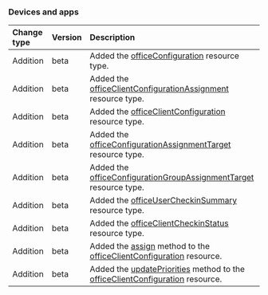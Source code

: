 ### Devices and apps

| **Change type** | **Version** | **Description** |
|:---|:---|:---|
|Addition|beta|Added the [officeConfiguration](https://docs.microsoft.com/en-us/graph/api/resources/intune-officeConfiguration?view=graph-rest-beta) resource type.|
|Addition|beta|Added the [officeClientConfigurationAssignment](https://docs.microsoft.com/en-us/graph/api/resources/intune-officeClientConfigurationAssignment?view=graph-rest-beta) resource type.|
|Addition|beta|Added the [officeClientConfiguration](https://docs.microsoft.com/en-us/graph/api/resources/intune-officeClientConfiguration?view=graph-rest-beta) resource type.|
|Addition|beta|Added the [officeConfigurationAssignmentTarget](https://docs.microsoft.com/en-us/graph/api/resources/intune-officeConfigurationAssignmentTarget?view=graph-rest-beta) resource type.|
|Addition|beta|Added the [officeConfigurationGroupAssignmentTarget](https://docs.microsoft.com/en-us/graph/api/resources/intune-officeConfigurationGroupAssignmentTarget?view=graph-rest-beta) resource type.|
|Addition|beta|Added the [officeUserCheckinSummary](https://docs.microsoft.com/en-us/graph/api/resources/intune-officeUserCheckinSummary?view=graph-rest-beta) resource type.|
|Addition|beta|Added the [officeClientCheckinStatus](https://docs.microsoft.com/en-us/graph/api/resources/intune-officeClientCheckinStatus?view=graph-rest-beta) resource type.|
|Addition|beta|Added the [assign](https://docs.microsoft.com/en-us/graph/api/intune-officeClientConfiguration-assign?view=graph-rest-beta) method to the [officeClientConfiguration](https://docs.microsoft.com/en-us/graph/api/resources/intune-officeClientConfiguration?view=graph-rest-beta) resource.|
|Addition|beta|Added the [updatePriorities](https://docs.microsoft.com/en-us/graph/api/intune-officeClientConfiguration-updatePriorities?view=graph-rest-beta) method to the [officeClientConfiguration](https://docs.microsoft.com/en-us/graph/api/resources/intune-officeClientConfiguration?view=graph-rest-beta) resource.|
